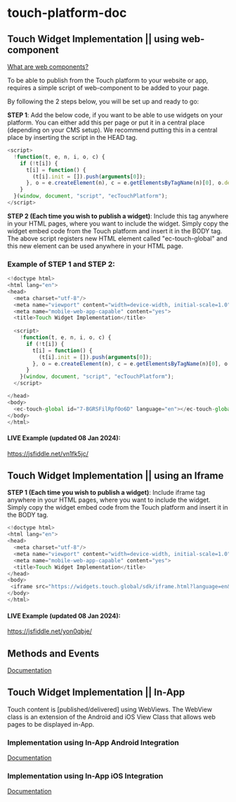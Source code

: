 # touch-platform-doc

## Touch Widget Implementation || using web-component

[What are web components?](https://www.webcomponents.org/introduction) 

To be able to publish from the Touch platform to your website or app, requires a simple script of web-component to be added to your page.

By following the 2 steps below, you will be set up and ready to go:

**STEP 1**: Add the below code, if you want to be able to use widgets on your platform. You can either add this per page or put it in a central place (depending on your CMS setup).  We recommend putting this in a central place by inserting the script in the HEAD tag.

```javascript
<script>
  !function(t, e, n, i, o, c) {
    if (!t[i]) {
      t[i] = function() {
        (t[i].init = []).push(arguments[0]);
      }, o = e.createElement(n), c = e.getElementsByTagName(n)[0], o.defer = 1, o.async = 1, o.src = "https://widgets.touch.global/sdk/index.js", c.parentNode.insertBefore(o, c);
    }
  }(window, document, "script", "ecTouchPlatform");
</script>
```

**STEP 2 (Each time you wish to publish a widget)**: Include this tag anywhere in your HTML pages, where you want to include the widget. Simply copy the widget embed code from the Touch platform and insert it in the BODY tag. The above script registers new HTML element called "ec-touch-global" and this new element can be used anywhere in your HTML page.
  
### Example of STEP 1 and STEP 2: ###

```javascript
<!doctype html>
<html lang="en">
<head>
  <meta charset="utf-8"/>
  <meta name="viewport" content="width=device-width, initial-scale=1.0"/>
  <meta name="mobile-web-app-capable" content="yes">
  <title>Touch Widget Implementation</title>
      
  <script>
    !function(t, e, n, i, o, c) {
      if (!t[i]) {
        t[i] = function() {
          (t[i].init = []).push(arguments[0]);
        }, o = e.createElement(n), c = e.getElementsByTagName(n)[0], o.defer = 1, o.async = 1, o.src = "https://widgets.touch.global/sdk/index.js", c.parentNode.insertBefore(o, c);
      }
    }(window, document, "script", "ecTouchPlatform");
  </script>

</head>
<body>
  <ec-touch-global id="7-BGRSFilRpfOo6D" language="en"></ec-touch-global>
</body>
</html>
```
#### LIVE Example (updated 08 Jan 2024): ###
https://jsfiddle.net/vn1fk5jc/


## Touch Widget Implementation || using an Iframe

**STEP 1 (Each time you wish to publish a widget)**: Include iframe tag anywhere in your HTML pages, where you want to include the widget. Simply copy the widget embed code from the Touch platform and insert it in the BODY tag.

```javascript
<!doctype html>
<html lang="en">
<head>
  <meta charset="utf-8"/>
  <meta name="viewport" content="width=device-width, initial-scale=1.0"/>
  <meta name="mobile-web-app-capable" content="yes">
  <title>Touch Widget Implementation</title>
</head>
<body>
 <iframe src="https://widgets.touch.global/sdk/iframe.html?language=en&hash=7-BGRSFilRpfOo6D" width="100%" height="540px" frameBorder="0"></iframe>
</body>
</html>
```

#### LIVE Example (updated 08 Jan 2024): ###
https://jsfiddle.net/yon0qbje/

## Methods and Events
[Documentation](https://github.com/Engagecraft-Solutions/touch-platform-doc/blob/main/doc/Methods_and_Events.md) 

## Touch Widget Implementation || In-App

Touch content is [published/delivered] using WebViews. The WebView class is an extension of the Android and iOS View Class that allows web pages to be displayed in-App.

### Implementation using In-App Android Integration
[Documentation](https://github.com/Engagecraft-Solutions/touch-platform-sdk-android) 

### Implementation using In-App iOS Integration
[Documentation](https://github.com/Engagecraft-Solutions/touch-platform-widgets-ios) 


